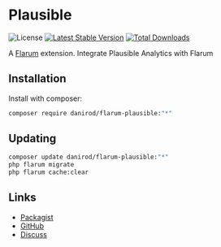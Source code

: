 # Plausible

![License](https://img.shields.io/badge/license-MIT-blue.svg) [![Latest Stable Version](https://img.shields.io/packagist/v/danirod/flarum-plausible.svg)](https://packagist.org/packages/danirod/flarum-plausible) [![Total Downloads](https://img.shields.io/packagist/dt/danirod/flarum-plausible.svg)](https://packagist.org/packages/danirod/flarum-plausible)

A [Flarum](http://flarum.org) extension. Integrate Plausible Analytics with Flarum

## Installation

Install with composer:

```sh
composer require danirod/flarum-plausible:"*"
```

## Updating

```sh
composer update danirod/flarum-plausible:"*"
php flarum migrate
php flarum cache:clear
```

## Links

- [Packagist](https://packagist.org/packages/danirod/flarum-plausible)
- [GitHub](https://github.com/danirod/flarum-plausible)
- [Discuss](https://discuss.flarum.org/d/PUT_DISCUSS_SLUG_HERE)
